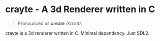 # crayte - A 3d Renderer written in C

> Pronounced as **create** _/krɪˈeɪt/_.

crayte is a 3d renderer written in C. Minimal dependency. Just SDL2.
